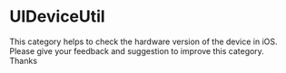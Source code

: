 UIDeviceUtil
=================

This category helps to check the hardware version of the device in iOS.<br>
Please give your feedback and suggestion to improve this category.<br>
Thanks
